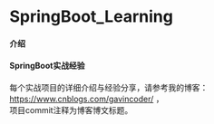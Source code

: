 # SpringBoot_Learning

#### 介绍
#### SpringBoot实战经验
每个实战项目的详细介绍与经验分享，请参考我的博客：https://www.cnblogs.com/gavincoder/ ，<br/>
项目commit注释为博客博文标题。